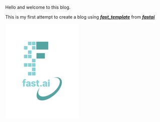 Hello and welcome to this blog.

This is my first attempt to create a blog using [***fast_template***](https://github.com/fastai/fast_template/generates) from [***fastai***](https://github.com/fastai) 

![Image of fast.ai logo](images/logo.png)
